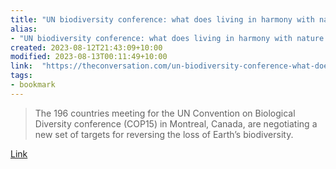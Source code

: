 ```yaml
---
title: "UN biodiversity conference: what does living in harmony with nature look like?"
alias:
- "UN biodiversity conference: what does living in harmony with nature look like?"
created: 2023-08-12T21:43:09+10:00
modified: 2023-08-13T00:11:49+10:00
link:  "https://theconversation.com/un-biodiversity-conference-what-does-living-in-harmony-with-nature-look-like-196228"
tags:
- bookmark
---
```


> The 196 countries meeting for the UN Convention on Biological Diversity conference (COP15) in Montreal, Canada, are negotiating a new set of targets for reversing the loss of Earth’s biodiversity.

[Link](https://theconversation.com/un-biodiversity-conference-what-does-living-in-harmony-with-nature-look-like-196228)